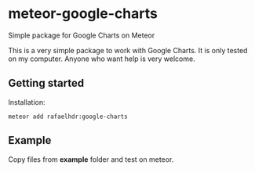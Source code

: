 # meteor-google-charts
Simple package for Google Charts on Meteor

This is a very simple package to work with Google Charts. It is only tested on my computer.
Anyone who want help is very welcome.

## Getting started
Installation:
```
meteor add rafaelhdr:google-charts
```

## Example
Copy files from **example** folder and test on meteor.
